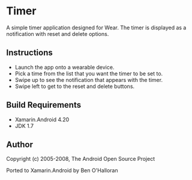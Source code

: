 Timer
=====

A simple timer application designed for Wear. The timer is displayed as a notification with reset and delete options.

Instructions
------------
* Launch the app onto a wearable device.
* Pick a time from the list that you want the timer to be set to.
* Swipe up to see the notification that appears with the timer.
* Swipe left to get to the reset and delete buttons.

Build Requirements
------------------

* Xamarin.Android 4.20
* JDK 1.7

Author
------

Copyright (c) 2005-2008, The Android Open Source Project

Ported to Xamarin.Android by Ben O'Halloran
